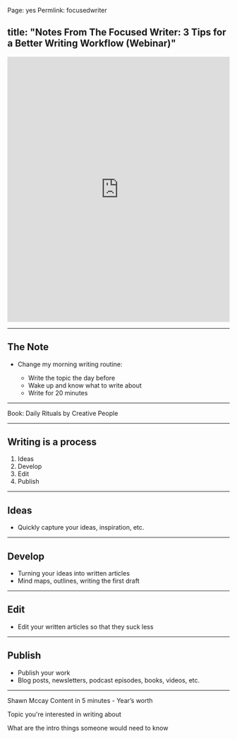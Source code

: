 
Page: yes
Permlink: focusedwriter

title: "Notes From The Focused Writer: 3 Tips for a Better Writing Workflow (Webinar)"
---

<center><iframe width="100%" height="600" src="https://www.docdroid.net/FMnKuEB/dbrty0jq1rwb6dxwwfqb1594828783-pdf" frameborder="0" allowtransparency allowfullscreen></iframe></center>

---- 

## The Note

- Change my morning writing routine:

	- Write the topic the day before
	- Wake up and know what to write about
	- Write for 20 minutes

---- 

Book: Daily Rituals by Creative People

---- 

## Writing is a process

1. Ideas
2. Develop
3. Edit
4. Publish

---- 

## Ideas

- Quickly capture your ideas, inspiration, etc.

---- 

## Develop

- Turning your ideas into written articles
- Mind maps, outlines, writing the first draft

---- 

## Edit

- Edit your written articles so that they suck less

---- 

## Publish

- Publish your work
- Blog posts, newsletters, podcast episodes, books, videos, etc.

---- 


Shawn Mccay Content in 5 minutes - Year’s worth

Topic you're interested in writing about

What are the intro things someone would need to know


